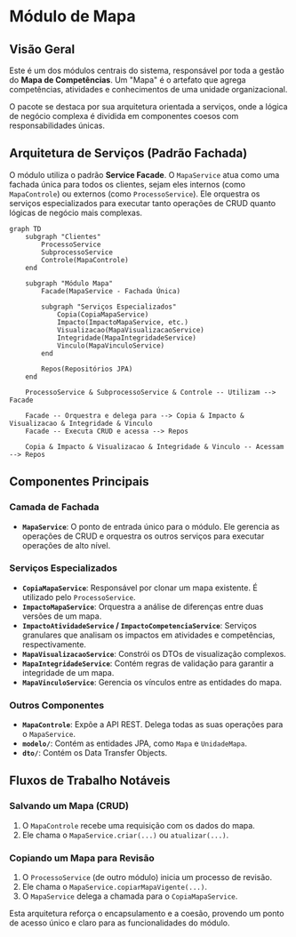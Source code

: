 # Módulo de Mapa

## Visão Geral
Este é um dos módulos centrais do sistema, responsável por toda a gestão do **Mapa de Competências**. Um "Mapa" é o artefato que agrega competências, atividades e conhecimentos de uma unidade organizacional.

O pacote se destaca por sua arquitetura orientada a serviços, onde a lógica de negócio complexa é dividida em componentes coesos com responsabilidades únicas.

## Arquitetura de Serviços (Padrão Fachada)
O módulo utiliza o padrão **Service Facade**. O `MapaService` atua como uma fachada única para todos os clientes, sejam eles internos (como `MapaControle`) ou externos (como `ProcessoService`). Ele orquestra os serviços especializados para executar tanto operações de CRUD quanto lógicas de negócio mais complexas.

```mermaid
graph TD
    subgraph "Clientes"
        ProcessoService
        SubprocessoService
        Controle(MapaControle)
    end

    subgraph "Módulo Mapa"
        Facade(MapaService - Fachada Única)

        subgraph "Serviços Especializados"
            Copia(CopiaMapaService)
            Impacto(ImpactoMapaService, etc.)
            Visualizacao(MapaVisualizacaoService)
            Integridade(MapaIntegridadeService)
            Vinculo(MapaVinculoService)
        end

        Repos(Repositórios JPA)
    end

    ProcessoService & SubprocessoService & Controle -- Utilizam --> Facade

    Facade -- Orquestra e delega para --> Copia & Impacto & Visualizacao & Integridade & Vinculo
    Facade -- Executa CRUD e acessa --> Repos

    Copia & Impacto & Visualizacao & Integridade & Vinculo -- Acessam --> Repos
```

## Componentes Principais

### Camada de Fachada
- **`MapaService`**: O ponto de entrada único para o módulo. Ele gerencia as operações de CRUD e orquestra os outros serviços para executar operações de alto nível.

### Serviços Especializados
- **`CopiaMapaService`**: Responsável por clonar um mapa existente. É utilizado pelo `ProcessoService`.
- **`ImpactoMapaService`**: Orquestra a análise de diferenças entre duas versões de um mapa.
- **`ImpactoAtividadeService` / `ImpactoCompetenciaService`**: Serviços granulares que analisam os impactos em atividades e competências, respectivamente.
- **`MapaVisualizacaoService`**: Constrói os DTOs de visualização complexos.
- **`MapaIntegridadeService`**: Contém regras de validação para garantir a integridade de um mapa.
- **`MapaVinculoService`**: Gerencia os vínculos entre as entidades do mapa.

### Outros Componentes
- **`MapaControle`**: Expõe a API REST. Delega todas as suas operações para o `MapaService`.
- **`modelo/`**: Contém as entidades JPA, como `Mapa` e `UnidadeMapa`.
- **`dto/`**: Contém os Data Transfer Objects.

## Fluxos de Trabalho Notáveis

### Salvando um Mapa (CRUD)
1.  O `MapaControle` recebe uma requisição com os dados do mapa.
2.  Ele chama o `MapaService.criar(...)` ou `atualizar(...)`.

### Copiando um Mapa para Revisão
1.  O `ProcessoService` (de outro módulo) inicia um processo de revisão.
2.  Ele chama o `MapaService.copiarMapaVigente(...)`.
3.  O `MapaService` delega a chamada para o `CopiaMapaService`.

Esta arquitetura reforça o encapsulamento e a coesão, provendo um ponto de acesso único e claro para as funcionalidades do módulo.
